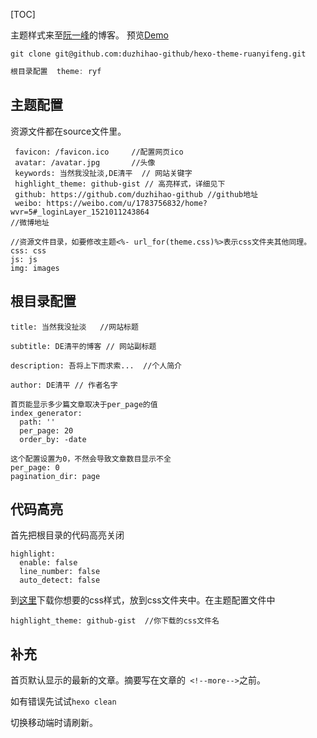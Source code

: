 [TOC]


主题样式来至[阮一峰](http://www.ruanyifeng.com/blog/)的博客。 预览[Demo](https://www.lhccc.top/)

```git 
git clone git@github.com:duzhihao-github/hexo-theme-ruanyifeng.git
```

```js
根目录配置  theme: ryf
```



## 主题配置

资源文件都在source文件里。

```
 favicon: /favicon.ico     //配置网页ico
 avatar: /avatar.jpg       //头像
 keywords: 当然我没扯淡,DE清平  // 网站关键字
 highlight_theme: github-gist // 高亮样式，详细见下
 github: https://github.com/duzhihao-github //github地址
 weibo: https://weibo.com/u/1783756832/home?wvr=5#_loginLayer_1521011243864
//微博地址

//资源文件目录，如要修改主题<%- url_for(theme.css)%>表示css文件夹其他同理。
css: css
js: js
img: images
```

## 根目录配置

```
title: 当然我没扯淡   //网站标题

subtitle: DE清平的博客 // 网站副标题

description: 吾将上下而求索...  //个人简介

author: DE清平 // 作者名字

```

```
首页能显示多少篇文章取决于per_page的值
index_generator:
  path: ''  
  per_page: 20
  order_by: -date
```

```
这个配置设置为0，不然会导致文章数目显示不全
per_page: 0
pagination_dir: page
```

## 代码高亮

首先把根目录的代码高亮关闭

```
highlight:
  enable: false
  line_number: false
  auto_detect: false
```

到[这里](https://highlightjs.org/)下载你想要的css样式，放到css文件夹中。在主题配置文件中

```
highlight_theme: github-gist  //你下载的css文件名
```

## 补充

首页默认显示的最新的文章。摘要写在文章的` <!--more-->`之前。

如有错误先试试`hexo clean`

切换移动端时请刷新。
